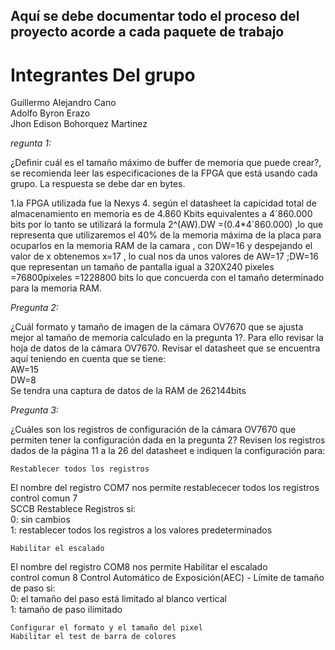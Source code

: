 ## Aquí se debe  documentar todo el proceso del proyecto acorde a cada paquete de trabajo


Integrantes Del grupo
=======================
Guillermo Alejandro Cano  
Adolfo Byron Erazo  
Jhon Edison Bohorquez Martinez  

*regunta 1:*

¿Definir cuál es el tamaño máximo de buffer de memoria que puede crear?, se recomienda leer las especificaciones de la FPGA que está usando cada grupo. La respuesta se debe dar en bytes.

1.la FPGA  utilizada fue la Nexys 4. según el datasheet la capicidad total de almacenamiento en memoria es de
4.860 Kbits equivalentes a 4´860.000 bits por lo tanto
se utilizará la formula 2^(AW).DW =(0.4*4´860.000) ,lo que representa que utilizaremos el 40% de la memoria máxima de la placa para ocuparlos en la  memoria RAM de la camara , con DW=16 y despejando el valor de x obtenemos x=17 , lo cual nos da unos valores de AW=17 ;DW=16 que representan un tamaño de pantalla igual a
320X240 pixeles =76800pixeles =1228800 bits lo que concuerda con el tamaño determinado para la memoria RAM.




*Pregunta 2:*

¿Cuál formato y tamaño de imagen de la cámara OV7670 que se ajusta mejor al tamaño de memoria calculado en la pregunta 1?. Para ello revisar la hoja de datos de la cámara OV7670. Revisar el datasheet que se encuentra aquí
teniendo en cuenta que se tiene:  
AW=15  
DW=8  
Se tendra una captura de datos de la RAM de 262144bits


*Pregunta 3:*

¿Cuáles son los registros de configuración de la cámara OV7670 que permiten tener la configuración dada en la pregunta 2? Revisen los registros dados de la página 11 a la 26 del datasheet e indiquen la configuración para:

    Restablecer todos los registros

El nombre del registro COM7 nos permite restablececer todos los registros  
control comun 7  
SCCB Restablece Registros si:  
0: sin cambios  
1: restablecer todos los registros a los valores predeterminados

    Habilitar el escalado
El nombre del registro COM8 nos permite Habilitar el escalado  
control comun 8
Control Automático de Exposición(AEC) - Límite de tamaño de paso si:  
0: el tamaño del paso está limitado al blanco vertical  
1: tamaño de paso ilimitado

    Configurar el formato y el tamaño del pixel
    Habilitar el test de barra de colores
